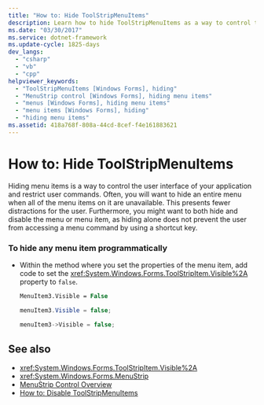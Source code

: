 ```yaml
---
title: "How to: Hide ToolStripMenuItems"
description: Learn how to hide ToolStripMenuItems as a way to control the user interface of your application and restrict user commands.
ms.date: "03/30/2017"
ms.service: dotnet-framework
ms.update-cycle: 1825-days
dev_langs:
  - "csharp"
  - "vb"
  - "cpp"
helpviewer_keywords:
  - "ToolStripMenuItems [Windows Forms], hiding"
  - "MenuStrip control [Windows Forms], hiding menu items"
  - "menus [Windows Forms], hiding menu items"
  - "menu items [Windows Forms], hiding"
  - "hiding menu items"
ms.assetid: 418a768f-808a-44cd-8cef-f4e161883621
---
```

# How to: Hide ToolStripMenuItems

Hiding menu items is a way to control the user interface of your application and restrict user commands. Often, you will want to hide an entire menu when all of the menu items on it are unavailable. This presents fewer distractions for the user. Furthermore, you might want to both hide and disable the menu or menu item, as hiding alone does not prevent the user from accessing a menu command by using a shortcut key.

### To hide any menu item programmatically

- Within the method where you set the properties of the menu item, add code to set the <xref:System.Windows.Forms.ToolStripItem.Visible%2A> property to `false`.

    ```vb
    MenuItem3.Visible = False
    ```

    ```csharp
    menuItem3.Visible = false;
    ```

    ```cpp
    menuItem3->Visible = false;
    ```

## See also

- <xref:System.Windows.Forms.ToolStripItem.Visible%2A>
- <xref:System.Windows.Forms.MenuStrip>
- [MenuStrip Control Overview](menustrip-control-overview-windows-forms.md)
- [How to: Disable ToolStripMenuItems](how-to-disable-toolstripmenuitems.md)
